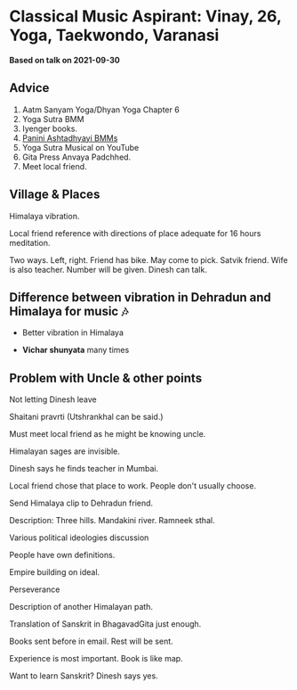 # Classical Music Aspirant: Vinay, 26, Yoga, Taekwondo, Varanasi

**Based on talk on 2021-09-30** 

## Advice

 1.  Aatm Sanyam Yoga/Dhyan Yoga Chapter 6 
 2. Yoga Sutra BMM 
 3. Iyenger books. 
 4. [Panini Ashtadhyayi BMMs](https://nehalsin.github.io/beautifulmindmaps/#ashtadhyayi)
 5.  Yoga Sutra Musical on YouTube
 6.  Gita Press Anvaya Padchhed.
 7. Meet local friend. 


## Village & Places

Himalaya vibration. 

Local friend reference with directions of place adequate for 16 hours meditation. 

Two ways. Left, right. Friend has bike. May come to pick. Satvik friend. Wife is also teacher. Number will be given. Dinesh can talk. 

## Difference between vibration in Dehradun and Himalaya for music 🎶

- Better vibration in Himalaya

- **Vichar shunyata** many times

## Problem with Uncle & other points

Not letting Dinesh leave

Shaitani pravrti
(Utshrankhal can be said.)

Must meet local friend as he might be knowing uncle. 

Himalayan sages are invisible. 

Dinesh says he finds teacher in Mumbai. 

Local friend chose that place to work. People don't usually choose. 

Send Himalaya clip to Dehradun friend. 

Description: Three hills. Mandakini river. Ramneek sthal. 

Various political ideologies discussion

People have own definitions. 

Empire building on ideal. 
 
Perseverance

Description of another Himalayan path. 

Translation of Sanskrit in BhagavadGita just enough.  

Books sent before in email. Rest will be sent. 

Experience is most important. Book is like map. 

Want to learn Sanskrit? Dinesh says yes. 















